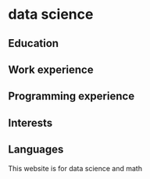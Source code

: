 # data science
## Education
## Work experience
## Programming experience
## Interests 
## Languages
This website is for data science and math
